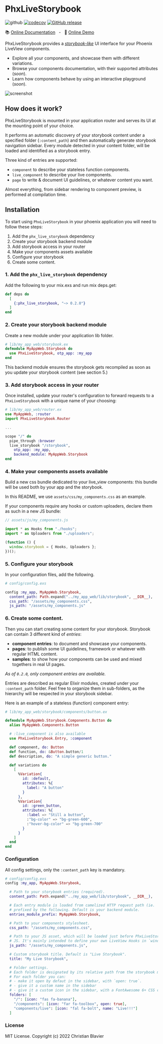 # PhxLiveStorybook

![github](https://github.com/phenixdigital/phx_live_storybook/actions/workflows/elixir.yml/badge.svg)
[![codecov](https://codecov.io/gh/phenixdigital/phx_live_storybook/branch/main/graph/badge.svg)](https://codecov.io/gh/phenixdigital/phx_live_storybook)
[![GitHub release](https://img.shields.io/github/v/release/phenixdigital/phx_live_storybook.svg)](https://github.com/phenixdigital/phx_live_storybook/releases/)

📚 [Online Documentation](https://hexdocs.pm/phx_live_storybook) &nbsp; - &nbsp; 🔎 [Online Demo](http://phx-live-storybook-sample.fly.dev/storybook)

<!-- MDOC !-->

PhxLiveStorybook provides a [_storybook-like_](https://storybook.js.org) UI interface for your Phoenix LiveView components.

- Explore all your components, and showcase them with different variations.
- Browse your components documentation, with their supported attributes (_soon_).
- Learn how components behave by using an interactive playground (_soon_).

![screenshot](https://github.com/phenixdigital/phx_live_storybook/raw/main/screenshot.png)

## How does it work?

PhxLiveStorybook is mounted in your application router and serves its UI at the mounting point of your choice.

It performs an automatic discovery of your storybook content under a specified folder (`:content_path`) and then automatically generate storybook navigation sidebar. Every module detected in your content folder, will be loaded and identified as a storybook entry.

Three kind of entries are supported:

- `component` to describe your stateless function components.
- `live_component` to describe your live components.
- `page` to write & document UI guidelines, or whatever content you want.

Almost everything, from sidebar rendering to component preview, is performed at compilation time.

## Installation

To start using `PhxLiveStorybook` in your phoenix application you will need to follow these steps:

1. Add the `phx_live_storybook` dependency
2. Create your storybook backend module
3. Add storybook access in your router
4. Make your components assets available
5. Configure your storybook
6. Create some content.

### 1. Add the `phx_live_storybook` dependency

Add the following to your mix.exs and run mix deps.get:

```elixir
def deps do
  [
    {:phx_live_storybook, "~> 0.2.0"}
  ]
end
```

### 2. Create your storybook backend module

Create a new module under your application lib folder.

```elixir
# lib/my_app_web/storybook.ex
defmodule MyAppWeb.Storybook do
  use PhxLiveStorybook, otp_app: :my_app
end
```

This backend module ensures the storybook gets recompiled as soon as you update your storybook content (see section 5.)

### 3. Add storybook access in your router

Once installed, update your router's configuration to forward requests to a `PhxLiveStorybook` with a unique name of your choosing:

```elixir
# lib/my_app_web/router.ex
use MyAppWeb, :router
import PhxLiveStorybook.Router

...

scope "/" do
  pipe_through :browser
  live_storybook "/storybook",
    otp_app: :my_app,
    backend_module: MyAppWeb.Storybook
end
```

### 4. Make your components assets available

Build a new css bundle dedicated to your live_view components: this bundle will be used both by your app and the storybook.

In this README, we use `assets/css/my_components.css` as an example.

If your components require any hooks or custom uploaders, declare them as such in a new JS bundle:

```javascript
// assets/js/my_components.js

import * as Hooks from "./hooks";
import * as Uploaders from "./uploaders";

(function () {
  window.storybook = { Hooks, Uploaders };
})();
```

### 5. Configure your storybook

In your configuration files, add the following.

```elixir
# config/config.exs

config :my_app, MyAppWeb.Storybook,
  content_path: Path.expand("../my_app_web/lib/storybook", __DIR__),
  css_path: "/assets/my_components.css",
  js_path: "/assets/my_components.js"
```

### 6. Create some content.

Then you can start creating some content for your storybook. Storybook can contain 3 different kind of _entries_:

- **component entries**: to document and showcase your components.
- **pages**: to publish some UI guidelines, framework or whatever with regular HTML content.
- **samples**: to show how your components can be used and mixed togethers in real UI pages.

_As of `0.2.0`, only component entries are available._

Entries are described as regular Elixir modules, created under your `:content_path` folder. Feel free to organize them in sub-folders, as the hierarchy will be respected in your storybook sidebar.

Here is an example of a stateless (function) component entry:

```elixir
# lib/my_app_web/storybook/components/button.ex

defmodule MyAppWeb.Storybook.Components.Button do
  alias MyAppWeb.Components.Button

  # :live_component is also available
  use PhxLiveStorybook.Entry, :component

  def component, do: Button
  def function, do: &Button.button/1
  def description, do: "A simple generic button."

  def variations do
    [
      %Variation{
        id: :default,
        attributes: %{
          label: "A button"
        }
      },
      %Variation{
        id: :green_button,
        attributes: %{
          :label => "Still a button",
          :"bg-color" => "bg-green-600",
          :"hover-bg-color" => "bg-green-700"
        }
      }
    ]
  end
end
```

### Configuration

All config settings, only the `:content_path` key is mandatory.

```elixir
# config/config.exs
config :my_app, MyAppWeb.Storybook,

  # Path to your storybook entries (required).
  content_path: Path.expand("../my_app_web/lib/storybook", __DIR__),

  # Each entry module is loaded from camelized HTTP request path (ie. `"/components/button"`)
  # prefixed by the following. Default is your backend module.
  entries_module_prefix: MyAppWeb.Storybook,

  # Path to your components stylesheet.
  css_path: "/assets/my_components.css",

  # Path to your JS asset, which will be loaded just before PhxLiveStorybook's own
  # JS. It's mainly intended to define your own LiveView Hooks in `window.storybook.Hooks`.
  js_path: "/assets/my_components.js",

  # Custom storybook title. Default is "Live Storybook".
  title: "My Live Storybook",

  # Folder settings.
  # Each folder is designated by its relative path from the storybook mounting point.
  # For each folder you can:
  # - make it open by defaut in the sidebar, with `open: true`.
  # - give it a custom name in the sidebar
  # - give it a custom icon in the sidebar, with a FontAwesome 6+ CSS class.
  folders: [
    "/": [icon: "fas fa-banana"],
    "/components": [icon: "far fa-toolbox", open: true],
    "components/live": [icon: "fal fa-bolt", name: "Live!!!"]
  ]
```

<!-- MDOC !-->

### License

MIT License. Copyright (c) 2022 Christian Blavier
